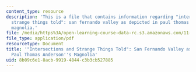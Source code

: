 ```yaml
---
content_type: resource
description: 'This is a file that contains information regarding "intersections and
  strange things told": san fernando valley as depicted in paul thomas anderson''s
  magnolia.'
file: /media/https%3A/open-learning-course-data-rc.s3.amazonaws.com/11-139-the-city-in-film-spring-2015/8b09c6e18acb99194844c3b3cb527885_MIT11_139S15_Final_Paper1.pdf
file_type: application/pdf
resourcetype: Document
title: '"Intersections and Strange Things Told": San Fernando Valley as Depicted in
  Paul Thomas Anderson''s Magnolia'
uid: 8b09c6e1-8acb-9919-4844-c3b3cb527885
---
```

